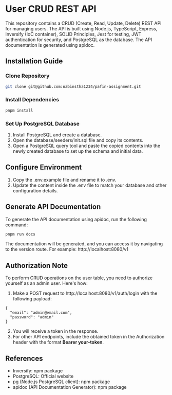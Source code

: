 # User CRUD REST API

This repository contains a CRUD (Create, Read, Update, Delete) REST API for managing users. The API is built using Node.js, TypeScript, Express, Inversify (IoC container), SOLID Principles, Jest for testing, JWT authentication for security, and PostgreSQL as the database. The API documentation is generated using apidoc.

## Installation Guide

### Clone Repository

```bash
git clone git@github.com:nabinstha1234/pafin-assignment.git
```

### Install Dependencies

```bash
pnpm install
```

### Set Up PostgreSQL Database

1. Install PostgreSQL and create a database.
2. Open the database/seeders/init.sql file and copy its contents.
3. Open a PostgreSQL query tool and paste the copied contents into the newly created database to set up the schema and initial data.

## Configure Environment

1. Copy the .env.example file and rename it to .env.
1. Update the content inside the .env file to match your database and other configuration details.

## Generate API Documentation

To generate the API documentation using apidoc, run the following command:

```bash
pnpm run docs
```

The documentation will be generated, and you can access it by navigating to the version route. For example: http://localhost:8080/v1

## Authorization Note

To perform CRUD operations on the user table, you need to authorize yourself as an admin user. Here's how:

1. Make a POST request to http://localhost:8080/v1/auth/login with the following payload:

```
{
  "email": "admin@email.com",
  "password": "admin"
}
```

2. You will receive a token in the response.
3. For other API endpoints, include the obtained token in the Authorization header with the format <b>Bearer your-token</b>.

## References

- Inversify: npm package
- PostgreSQL: Official website
- pg (Node.js PostgreSQL client): npm package
- apidoc (API Documentation Generator): npm package
